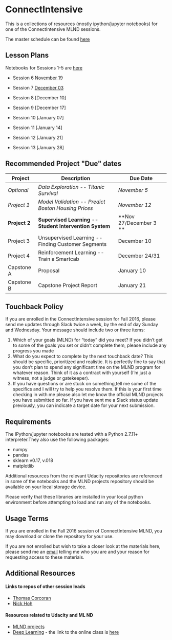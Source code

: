 
# ConnectIntensive


This is a collections of resources (mostly ipython/jupyter notebooks) for one of the ConnectIntensive MLND sessions. 

The master schedule can be found [here](https://docs.google.com/document/d/1iCnzoKpvrV5skA-KaNpzfqJ8u1wJMiTA8G4iyiNT-0o/pub?embedded=true)

## Lesson Plans

  Notebooks for Sessions 1-5 are [here](https://github.com/tccorcoran/Connect)

- Session 6 [November 19](session_06.md) 
- Session 7 [December 03](session_07.md) 
- Session 8 [December 10]
- Session 9 [December 17]

- Session 10 [January 07]
- Session 11 [January 14]
- Session 12 [January 21]
- Session 13 [January 28]


## Recommended Project "Due" dates

   Project  |  Description  | Due Date 
  ----- | ------ | ------ |
  _Optional_ | _Data Exploration -- Titanic Survival_ | _November 5_
  _Project 1_ | _Model Validation -- Predict Boston Housing Prices_ | _November 12_ 
  **Project 2** | **Supervised Learning -- Student Intervention System** | **Nov 27/December 3 **
  Project 3 | Unsupervised Learning -- Finding Customer Segments | December 10
  Project 4 | Reinforcement Learning -- Train a Smartcab | December 24/31
  Capstone A  | Proposal | January 10 
  Capstone B | Capstone Project Report | January 21

## Touchback Policy ##
If you are enrolled in the ConnectIntensive session for Fall 2016, please send me updates through Slack twice a week, by the end of day Sunday and Wednesday. Your message should include two or three items:
1. Which of your goals (MLND) for “today”  did you meet? If you didn’t get to some of the goals you set or didn’t complete them, please include any progress you made 
2. What do you expect to complete by the next touchback date? This should be specific, prioritized and realistic. It is perfectly fine to say that you don’t plan to spend any significant time on the MLND program for whatever reason. Think of it as a contract with yourself (I’m just a witness, not a judge or gatekeeper).
3. If you have questions or are stuck on something,tell me some of the specifics and I will try to help you resolve them. If this is your first time checking in with me please also let me know the official MLND projects you have submitted so far. If you have sent me a Slack status update previously, you can indicate a target date for your next submission.


## Requirements ##

The IPython/jupyter notebooks are tested with a Python 2.7.11+ interpreter.They also use the following packages:

- numpy
- pandas
- sklearn v0.17, v.018
- matplotlib

Additional resources from the relevant Udacity repositories are referenced in some of the notebooks and the MLND projects repository should be available on your local storage device.

Please verify that these libraries are installed in your local python environment before attempting to load and run any of the notebooks.


## Usage Terms ##

If you are enrolled in the Fall 2016 session of ConnectIntensive MLND, you may download or clone the repository for your use.

If you are not enrolled but wish to take a closer look at the  materials here, please send me an [email](emailto:lkhundkar@gmail.com) telling me who you are and your reason for requesting access to these materials. 


## Additional Resources ##

#### Links to repos of other session leads ####
  - [Thomas Corcoran](https://github.com/tccorcoran/Connect)
  - [Nick Hoh](https://github.com/NickyPie/ConnectIntensive)
  
#### Resources related to Udacity and ML ND ####
 - [MLND projects](https://github.com/udacity/machine-learning)
 - [Deep Learning](https://github.com/tensorflow/tensorflow/tree/master/tensorflow/examples/udacity) - the link to the online class is [here](https://www.udacity.com/course/deep-learning--ud730)
